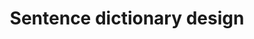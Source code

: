---
title: Sentence dictionary design
site: https://sentencedict.com
description: Good sentence examples for every word.
tags: [english]
---